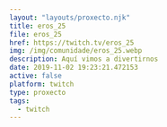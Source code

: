 ```yaml
---
layout: "layouts/proxecto.njk"
title: eros_25
file: eros_25
href: https://twitch.tv/eros_25
img: /img/comunidade/eros_25.webp
description: Aquí vimos a divertirnos
date: 2019-11-02 19:23:21.472153
active: false
platform: twitch
type: proxecto
tags:
  - twitch
---
```

